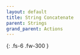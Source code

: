 ```yaml
---
layout: default
title: String Concatenate
parent: Strings
grand_parent: Actions
---
```

{: .fs-6 .fw-300 }
